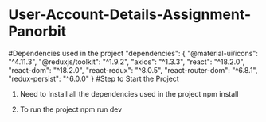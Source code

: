 # User-Account-Details-Assignment-Panorbit

#Dependencies used in the project
"dependencies": {
    "@material-ui/icons": "^4.11.3",
    "@reduxjs/toolkit": "^1.9.2",
    "axios": "^1.3.3",
    "react": "^18.2.0",
    "react-dom": "^18.2.0",
    "react-redux": "^8.0.5",
    "react-router-dom": "^6.8.1",
    "redux-persist": "^6.0.0"
}
#Step to Start the Project
1. Need to Install all the dependencies used in the project
     npm install

2. To run the project
    npm run dev